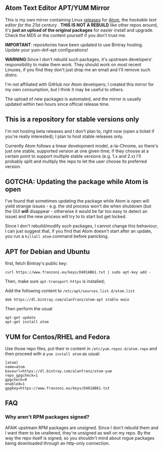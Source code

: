 ## Atom Text Editor APT/YUM Mirror
This is my own mirror containing Linux [releases](https://github.com/atom/atom/releases) for [Atom](https://atom.io), the *hackable text editor for the 21st century* . **THIS IS NOT A REBUILD** like other repos around, it's **just an upload of the original packages** for easier install and upgrade. Check the MD5 or the content yourself if you don't trust me.

**IMPORTANT**: repositories have been updated to use Bintray hosting. Update your yum-dnf-apt configurations!

**WARNING**:Since I don't rebuild such packages, it's upstream developers' responsibility to make them work. They should work on most recent Linuxes, if you find they don't just drop me an email and I'll remove such distro.

I'm not affiliated with GitHub nor Atom developers; I created this mirror for my own consumption, but I think it may be useful to others.

The upload of new packages is automated, and the mirror is usually updated within two hours since official release time.

## This is a repository for stable versions only

I'm not hosting beta releases and I don't plan to, right now (open a ticket if you're really interested); I plan to host stable releases only.

Currently Atom follows a linear development model, a-la-Chrome, so there's just one stable, supported version at one given time; if they choose at a certain point to support multiple stable versions (e.g. 1.x and 2.x) I'll probably split and multiply the repo to let the user choose its preferred version.

## **GOTCHA**: Updating the package while Atom is open

I've found that sometimes updating the package while Atom is open will yield strange issues - e.g. the old process won't die when shutdown (but the GUI **will** disappear - otherwise it would be far too easy to detect an issue) and the new process will try to to start but get locked.

Since I don't rebuild/modify such packages, I cannot change this behaviour; I can just suggest that, if you find that Atom doesn't start after an update, you run a ```killall atom``` command before panicking.

## APT for Debian and Ubuntu
first, fetch Bintray's public key:

```
curl https://www.franzoni.eu/keys/D401AB61.txt | sudo apt-key add -
```

Then, make sure ```apt-transport-https``` is installed;

Add the following content to ```/etc/apt/sources.list.d/atom.list```

```
deb https://dl.bintray.com/alanfranz/atom-apt stable main
```

Then perform the usual

```
apt-get update
apt-get install atom
```

## YUM for Centos/RHEL and Fedora

Use those repo files, put their in content in ```/etc/yum.repos.d/atom.repo``` and then proceed with a ```yum install atom``` as usual:
       
```
[atom]
name=atom
baseurl=https://dl.bintray.com/alanfranz/atom-yum
repo_gpgcheck=1
gpgcheck=0
enabled=1
gpgkey=https://www.franzoni.eu/keys/D401AB61.txt
```

## FAQ

### Why aren't RPM packages signed?

AFAIK upstream RPM packages are unsigned. Since I don't rebuild them and I want them to be unaltered, they're unsigned as well on my repo. By the way the repo itself is signed, so you shouldn't mind about rogue packages being downloaded through an http-only connection.

